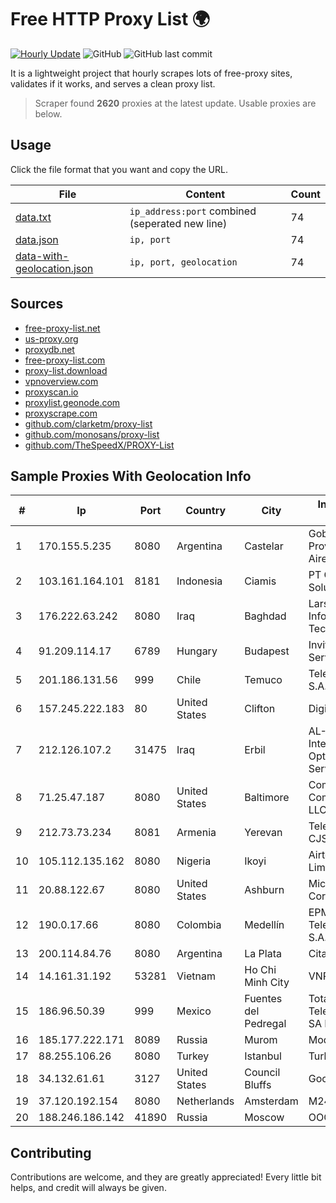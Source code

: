 
# Free HTTP Proxy List 🌍

[![Hourly Update](https://github.com/mertguvencli/http-proxy-list/actions/workflows/main.yml/badge.svg?branch=main)](https://github.com/mertguvencli/http-proxy-list/actions/workflows/main.yml)
![GitHub](https://img.shields.io/github/license/mertguvencli/http-proxy-list)
![GitHub last commit](https://img.shields.io/github/last-commit/mertguvencli/http-proxy-list)

It is a lightweight project that hourly scrapes lots of free-proxy sites, validates if it works, and serves a clean proxy list.


> Scraper found **2620** proxies at the latest update. Usable proxies are below.

## Usage

Click the file format that you want and copy the URL.


|File|Content|Count|
|----|-------|-----|
|[data.txt](https://raw.githubusercontent.com/mertguvencli/http-proxy-list/main/proxy-list/data.txt)|`ip_address:port` combined (seperated new line)|74|
|[data.json](https://raw.githubusercontent.com/mertguvencli/http-proxy-list/main/proxy-list/data.json)|`ip, port`|74|
|[data-with-geolocation.json](https://raw.githubusercontent.com/mertguvencli/http-proxy-list/main/proxy-list/data-with-geolocation.json)|`ip, port, geolocation`|74|

## Sources

* [free-proxy-list.net](https://free-proxy-list.net)
* [us-proxy.org](https://www.us-proxy.org)
* [proxydb.net](http://proxydb.net)
* [free-proxy-list.com](https://free-proxy-list.com/?page=&port=&type%5B%5D=http&type%5B%5D=https&up_time=0&search=Search)
* [proxy-list.download](https://www.proxy-list.download/HTTP)
* [vpnoverview.com](https://vpnoverview.com/privacy/anonymous-browsing/free-proxy-servers)
* [proxyscan.io](https://www.proxyscan.io)
* [proxylist.geonode.com](https://proxylist.geonode.com/api/proxy-list?limit=300&page=1&sort_by=lastChecked&sort_type=desc&protocols=http,https)
* [proxyscrape.com](https://api.proxyscrape.com/v2/?request=displayproxies&protocol=http&timeout=10000&country=all&ssl=all&anonymity=all)
* [github.com/clarketm/proxy-list](https://raw.githubusercontent.com/clarketm/proxy-list/master/proxy-list-raw.txt)
* [github.com/monosans/proxy-list](https://raw.githubusercontent.com/monosans/proxy-list/main/proxies/http.txt)
* [github.com/TheSpeedX/PROXY-List](https://raw.githubusercontent.com/TheSpeedX/PROXY-List/master/http.txt)


## Sample Proxies With Geolocation Info

|#|Ip|Port|Country|City|Internet Service Provider|
|-|--|----|-------|----|-------------------------|
|1|170.155.5.235|8080|Argentina|Castelar|Gobernacion de la Provincia de Buenos Aires|
|2|103.161.164.101|8181|Indonesia|Ciamis|PT Galuh Multidata Solution|
|3|176.222.63.242|8080|Iraq|Baghdad|Larsa Mountain for Information Technology Ltd|
|4|91.209.114.17|6789|Hungary|Budapest|Invitech ICT Services Kft.|
|5|201.186.131.56|999|Chile|Temuco|Telefonica del Sur S.A.|
|6|157.245.222.183|80|United States|Clifton|DigitalOcean, LLC|
|7|212.126.107.2|31475|Iraq|Erbil|AL-SARD FIBER Co. Internet Fiber and Optical Cable Services /Ltd.|
|8|71.25.47.187|8080|United States|Baltimore|Comcast Cable Communications, LLC|
|9|212.73.73.234|8081|Armenia|Yerevan|Telecom Armenia CJSC|
|10|105.112.135.162|8080|Nigeria|Ikoyi|Airtel Networks Limited|
|11|20.88.122.67|8080|United States|Ashburn|Microsoft Corporation|
|12|190.0.17.66|8080|Colombia|Medellín|EPM Telecomunicaciones S.A. E.S.P.|
|13|200.114.84.76|8080|Argentina|La Plata|Citarella S.A.|
|14|14.161.31.192|53281|Vietnam|Ho Chi Minh City|VNPT|
|15|186.96.50.39|999|Mexico|Fuentes del Pedregal|Total Play Telecomunicaciones SA De CV|
|16|185.177.222.171|8089|Russia|Murom|Modus LLC|
|17|88.255.106.26|8080|Turkey|Istanbul|TurkTelekom|
|18|34.132.61.61|3127|United States|Council Bluffs|Google LLC|
|19|37.120.192.154|8080|Netherlands|Amsterdam|M247 Ltd|
|20|188.246.186.142|41890|Russia|Moscow|OOO WestCall Ltd|



## Contributing

Contributions are welcome, and they are greatly appreciated! Every
little bit helps, and credit will always be given.

